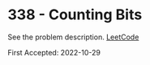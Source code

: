 # 338 - Counting Bits

See the problem description. [LeetCode][1]

First Accepted: 2022-10-29

[1]: <https://leetcode.com/problems/counting-bits/description> "Problem Webpage"
